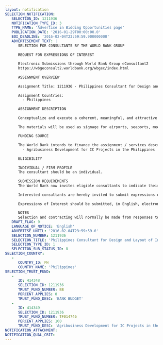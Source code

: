 ```yaml
---
layout: notification
SELECTION_NOTIFICATION: 
   SELECTION_ID: 1211936
   NOTIFICATION_TYPE_ID: 3
   TYPE_NAME: 'Advertise in Bidding Opportunities page'
   PUBLICATION_DATE: '2016-01-29T00:00:00.0'
   EOI_DEADLINE: '2016-02-04T23:59:59.900000000'
   ADVERTISEMENT_TEXT: |
      SELECTION FOR CONSULTANTS BY THE WORLD BANK GROUP
      
      REQUEST FOR EXPRESSIONS OF INTEREST
      
      Electronic Submissions through World Bank Group eConsultant2
      https://wbgeconsult2.worldbank.org/wbgec/index.html
      
      ASSIGNMENT OVERVIEW
      
      Assignment Title: 1211936 - Philippines Consultant for Design and Layout of Information Materials on Agricultural Trade, Shipping and Logistics
      
      Assignment Countries:
        - Philippines
      
      ASSIGNMENT DESCRIPTION
      
      Conceptualize and execute a coherent, meaningful, and attractive design and layout of a package of information materials on Agricultural Quarantine. 
      
      The materials will be used as signage for airports, seaports, meetings, fora, exhibits, media conferences, and other public events, including in support of the information dissemination activities of partners, stakeholders, clients and the general public.
      
      FUNDING SOURCE
      
      The World Bank intends to finance the assignment / services described below under the following trust fund(s):
        - Agribusiness Development for IC Projects in the Philippines
      
      ELIGIBILITY
      
      INDIVIDUAL / FIRM PROFILE
      The consultant should be an individual. 
      
      SUBMISSION REQUIREMENTS
      The World Bank now invites eligible consultants to indicate their interest in providing the services.  Interested consultants must provide information indicating that they are qualified to perform the services (brochures, description of similar assignments, experience in similar conditions, availability of appropriate skills among staff, etc.).  Please note that the total size of all attachments should be less than 5MB.  
      
      Interested consultants are hereby invited to submit expressions of interest.
      
      Expressions of Interest should be submitted, in English, electronically through World Bank Group eConsultant2 (https://wbgeconsult2.worldbank.org/wbgec/index.html)
      
      NOTES
      Selection and contracting will normally be made from responses to this notification.  The consultant will be selected from a shortlist, subject to availability of funding.
   DRAFT_FLAG: 0
   LANGUAGE_OF_NOTICE: 'English'
   ADVERTISE_UNTIL: '2016-02-04T23:59:59.0'
   SELECTION_NUMBER: 1211936
   SELECTION_TITLE: 'Philippines Consultant for Design and Layout of Information Materials on Agricultural Trade, Shipping and Logistics'
   SELECTION_TYPE_ID: 1
   SELECTION_SUB_STATUS_ID: 8
SELECTION_COUNTRY: 
   - 
      COUNTRY_ID: PH
      COUNTRY_NAME: 'Philippines'
SELECTION_TRUST_FUND: 
   - 
      ID: 414348
      SELECTION_ID: 1211936
      TRUST_FUND_NUMBER: BB
      PERCENT_APPLIES: 0
      TRUST_FUND_DESC: 'BANK BUDGET'
   - 
      ID: 414349
      SELECTION_ID: 1211936
      TRUST_FUND_NUMBER: TF014746
      PERCENT_APPLIES: 100
      TRUST_FUND_DESC: 'Agribusiness Development for IC Projects in the Philippines'
NOTIFICATION_ATTACHMENT: 
NOTIFICATION_QUAL_CRIT: 
---
```

